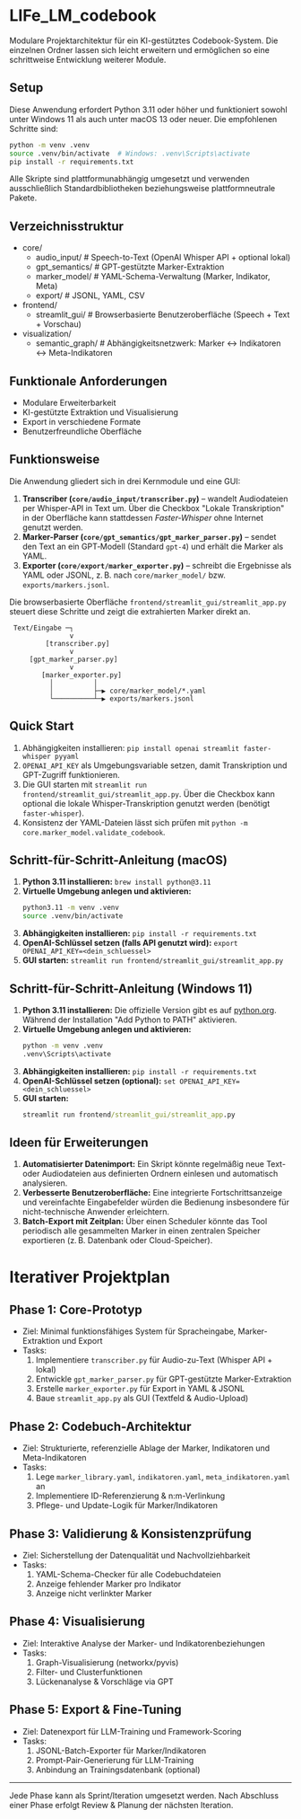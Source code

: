 # LIFe_LM_codebook

Modulare Projektarchitektur für ein KI-gestütztes Codebook-System.
Die einzelnen Ordner lassen sich leicht erweitern und ermöglichen so eine
schrittweise Entwicklung weiterer Module.

## Setup

Diese Anwendung erfordert Python 3.11 oder höher und funktioniert sowohl unter
Windows 11 als auch unter macOS 13 oder neuer. Die empfohlenen Schritte sind:

```bash
python -m venv .venv
source .venv/bin/activate  # Windows: .venv\Scripts\activate
pip install -r requirements.txt
```

Alle Skripte sind plattformunabhängig umgesetzt und verwenden ausschließlich
Standardbibliotheken beziehungsweise plattformneutrale Pakete.

## Verzeichnisstruktur

- core/
  - audio_input/              # Speech-to-Text (OpenAI Whisper API + optional lokal)
  - gpt_semantics/            # GPT-gestützte Marker-Extraktion
  - marker_model/             # YAML-Schema-Verwaltung (Marker, Indikator, Meta)
  - export/                   # JSONL, YAML, CSV
- frontend/
  - streamlit_gui/            # Browserbasierte Benutzeroberfläche (Speech + Text + Vorschau)
- visualization/
  - semantic_graph/           # Abhängigkeitsnetzwerk: Marker ↔ Indikatoren ↔ Meta-Indikatoren

## Funktionale Anforderungen

- Modulare Erweiterbarkeit
- KI-gestützte Extraktion und Visualisierung
- Export in verschiedene Formate
- Benutzerfreundliche Oberfläche

## Funktionsweise

Die Anwendung gliedert sich in drei Kernmodule und eine GUI:

1. **Transcriber (`core/audio_input/transcriber.py`)** – wandelt Audiodateien
   per Whisper-API in Text um. Über die Checkbox "Lokale Transkription" in der
   Oberfläche kann stattdessen *Faster‑Whisper* ohne Internet genutzt werden.
2. **Marker-Parser (`core/gpt_semantics/gpt_marker_parser.py`)** – sendet den
   Text an ein GPT‑Modell (Standard `gpt-4`) und erhält die Marker als YAML.
3. **Exporter (`core/export/marker_exporter.py`)** – schreibt die Ergebnisse als
   YAML oder JSONL, z. B. nach `core/marker_model/` bzw.
   `exports/markers.jsonl`.

Die browserbasierte Oberfläche `frontend/streamlit_gui/streamlit_app.py`
steuert diese Schritte und zeigt die extrahierten Marker direkt an.

```
 Text/Eingabe ─┐
               v
         [transcriber.py]
               v
     [gpt_marker_parser.py]
               v
        [marker_exporter.py]
          │          │
          │          ├─▶ core/marker_model/*.yaml
          └──────────┴─▶ exports/markers.jsonl
```

## Quick Start

1. Abhängigkeiten installieren: `pip install openai streamlit faster-whisper pyyaml`
2. `OPENAI_API_KEY` als Umgebungsvariable setzen, damit Transkription und GPT-Zugriff funktionieren.
3. Die GUI starten mit `streamlit run frontend/streamlit_gui/streamlit_app.py`.
   Über die Checkbox kann optional die lokale Whisper-Transkription genutzt werden (benötigt `faster-whisper`).
4. Konsistenz der YAML-Dateien lässt sich prüfen mit `python -m core.marker_model.validate_codebook`.

## Schritt-für-Schritt-Anleitung (macOS)

1. **Python 3.11 installieren:**
   `brew install python@3.11`
2. **Virtuelle Umgebung anlegen und aktivieren:**
   ```bash
   python3.11 -m venv .venv
   source .venv/bin/activate
   ```
3. **Abhängigkeiten installieren:**
   `pip install -r requirements.txt`
4. **OpenAI-Schlüssel setzen (falls API genutzt wird):**
   `export OPENAI_API_KEY=<dein_schluessel>`
5. **GUI starten:**
   `streamlit run frontend/streamlit_gui/streamlit_app.py`

## Schritt-für-Schritt-Anleitung (Windows 11)

1. **Python 3.11 installieren:** Die offizielle Version gibt es auf
   [python.org](https://www.python.org/downloads/). Während der Installation
   "Add Python to PATH" aktivieren.
2. **Virtuelle Umgebung anlegen und aktivieren:**
   ```cmd
   python -m venv .venv
   .venv\Scripts\activate
   ```
3. **Abhängigkeiten installieren:**
   `pip install -r requirements.txt`
4. **OpenAI-Schlüssel setzen (optional):**
   `set OPENAI_API_KEY=<dein_schluessel>`
5. **GUI starten:**
   ```cmd
   streamlit run frontend/streamlit_gui/streamlit_app.py
   ```

## Ideen für Erweiterungen

1. **Automatisierter Datenimport:** Ein Skript könnte regelmäßig neue Text- oder Audiodateien aus definierten Ordnern einlesen und automatisch analysieren.
2. **Verbesserte Benutzeroberfläche:** Eine integrierte Fortschrittsanzeige und vereinfachte Eingabefelder würden die Bedienung insbesondere für nicht-technische Anwender erleichtern.
3. **Batch-Export mit Zeitplan:** Über einen Scheduler könnte das Tool periodisch alle gesammelten Marker in einen zentralen Speicher exportieren (z. B. Datenbank oder Cloud-Speicher).


# Iterativer Projektplan

## Phase 1: Core-Prototyp
- Ziel: Minimal funktionsfähiges System für Spracheingabe, Marker-Extraktion und Export
- Tasks:
  1. Implementiere `transcriber.py` für Audio-zu-Text (Whisper API + lokal)
  2. Entwickle `gpt_marker_parser.py` für GPT-gestützte Marker-Extraktion
  3. Erstelle `marker_exporter.py` für Export in YAML & JSONL
  4. Baue `streamlit_app.py` als GUI (Textfeld & Audio-Upload)

## Phase 2: Codebuch-Architektur
- Ziel: Strukturierte, referenzielle Ablage der Marker, Indikatoren und Meta-Indikatoren
- Tasks:
  1. Lege `marker_library.yaml`, `indikatoren.yaml`, `meta_indikatoren.yaml` an
  2. Implementiere ID-Referenzierung & n:m-Verlinkung
  3. Pflege- und Update-Logik für Marker/Indikatoren

## Phase 3: Validierung & Konsistenzprüfung
- Ziel: Sicherstellung der Datenqualität und Nachvollziehbarkeit
- Tasks:
  1. YAML-Schema-Checker für alle Codebuchdateien
  2. Anzeige fehlender Marker pro Indikator
  3. Anzeige nicht verlinkter Marker

## Phase 4: Visualisierung
- Ziel: Interaktive Analyse der Marker- und Indikatorenbeziehungen
- Tasks:
  1. Graph-Visualisierung (networkx/pyvis)
  2. Filter- und Clusterfunktionen
  3. Lückenanalyse & Vorschläge via GPT

## Phase 5: Export & Fine-Tuning
- Ziel: Datenexport für LLM-Training und Framework-Scoring
- Tasks:
  1. JSONL-Batch-Exporter für Marker/Indikatoren
  2. Prompt-Pair-Generierung für LLM-Training
  3. Anbindung an Trainingsdatenbank (optional)

---

Jede Phase kann als Sprint/Iteration umgesetzt werden. Nach Abschluss einer Phase erfolgt Review & Planung der nächsten Iteration.
